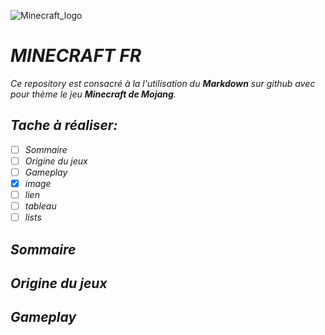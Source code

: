 
![Minecraft_logo](https://user-images.githubusercontent.com/115541159/197336867-8ee2d14d-592d-46c7-bd71-054188f272c7.png)
# _**MINECRAFT FR**_

*Ce repository est consacré à la l'utilisation du __Markdown__ sur github avec pour thème le jeu __Minecraft de Mojang__.*

## *Tache à réaliser:*

- [ ] *Sommaire*
- [ ] *Origine du jeux*
- [ ] *Gameplay*
- [x] *image*
- [ ] *lien*
- [ ] *tableau*
- [ ] *lists*

## *Sommaire*



## *Origine du jeux*



## *Gameplay*
